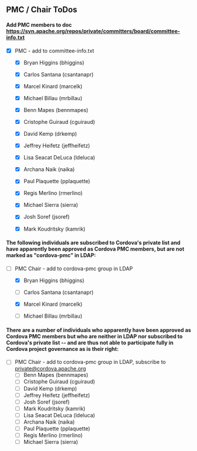 ## PMC / Chair ToDos

#### Add PMC members to doc https://svn.apache.org/repos/private/committers/board/committee-info.txt

- [X] PMC - add to committee-info.txt
  - [X] Bryan Higgins (bhiggins)
  - [X] Carlos Santana (csantanapr)
  - [X] Marcel Kinard (marcelk)
  - [X] Michael Billau (mrbillau)
  - [X] Benn Mapes (bennmapes)
  - [X] Cristophe Guiraud (cguiraud)
  - [X] David Kemp (drkemp)
  - [X] Jeffrey Heifetz (jeffheifetz)
  - [X] Lisa Seacat DeLuca (ldeluca)
  - [X] Archana Naik (naika)
  - [X] Paul Plaquette (pplaquette)
  - [X] Regis Merlino (rmerlino)
  - [X] Michael Sierra (sierra)
  - [X] Josh Soref (jsoref)
  - [X] Mark Koudritsky (kamrik)


#### The following individuals are subscribed to Cordova's private list and have apparently been approved as Cordova PMC members, but are not marked as "cordova-pmc" in LDAP:

- [ ] PMC Chair - add to cordova-pmc group in LDAP
  - [X] Bryan Higgins (bhiggins)
  - [ ] Carlos Santana (csantanapr)
  - [X] Marcel Kinard (marcelk)
  - [ ] Michael Billau (mrbillau)


#### There are a number of individuals who apparently have been approved as Cordova PMC members but who are neither in LDAP nor subscribed to Cordova's private list -- and are thus not able to participate fully in Cordova project governance as is their right:

- [ ] PMC Chair - add to cordova-pmc group in LDAP, subscribe to private@cordova.apache.org
  - [ ] Benn Mapes (bennmapes)
  - [ ] Cristophe Guiraud (cguiraud)
  - [ ] David Kemp (drkemp)
  - [ ] Jeffrey Heifetz (jeffheifetz)
  - [ ] Josh Soref (jsoref)
  - [ ] Mark Koudritsky (kamrik)
  - [ ] Lisa Seacat DeLuca (ldeluca)
  - [ ] Archana Naik (naika)
  - [ ] Paul Plaquette (pplaquette)
  - [ ] Regis Merlino (rmerlino)
  - [ ] Michael Sierra (sierra)
